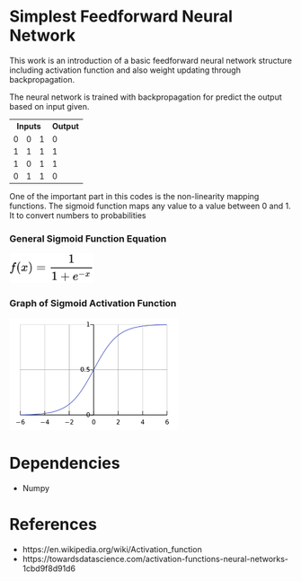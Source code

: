 # Simplest Feedforward Neural Network
This work is an introduction of a basic feedforward neural network structure including activation function and also weight updating through backpropagation.

The neural network is trained with backpropagation for predict the output based on input given.

<table class="tg">
  <tbody><tr>
    <th class="tg-5rcs" colspan="3">Inputs</th>
    <th class="tg-5rcs">Output</th>
  </tr>
  <tr>
    <td class="tg-4kyz">0</td>
    <td class="tg-4kyz">0</td>
    <td class="tg-4kyz">1</td>
    <td class="tg-4kyz">0</td>
  </tr>
  <tr>
    <td class="tg-4kyz">1</td>
    <td class="tg-4kyz">1</td>
    <td class="tg-4kyz">1</td>
    <td class="tg-4kyz">1</td>
  </tr>
  <tr>
    <td class="tg-4kyz">1</td>
    <td class="tg-4kyz">0</td>
    <td class="tg-4kyz">1</td>
    <td class="tg-4kyz">1</td>
  </tr>
  <tr>
    <td class="tg-4kyz">0</td>
    <td class="tg-4kyz">1</td>
    <td class="tg-4kyz">1</td>
    <td class="tg-4kyz">0</td>
  </tr>
</tbody></table>

One of the important part in this codes is the non-linearity mapping functions. The sigmoid function maps any value to a value between 0 and 1. It to convert numbers to probabilities

<h3>General Sigmoid Function Equation</h3>
<img src="img/sigmoid_function.svg" width=150>
<h3>Graph of Sigmoid Activation Function</h3>
<img src="img/Logistic-curve.png" width=300>


# Dependencies
<ul>
  <li>Numpy</li>
</ul>


# References
<ul>
  <li>https://en.wikipedia.org/wiki/Activation_function</li>
  <li>https://towardsdatascience.com/activation-functions-neural-networks-1cbd9f8d91d6</li>
</ul>

